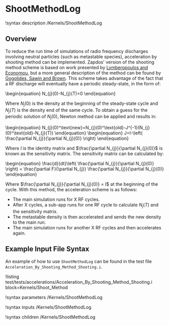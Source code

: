 # ShootMethodLog

!syntax description /Kernels/ShootMethodLog

## Overview

To reduce the run time of simulations of radio frequency discharges involving neutral particles (such as metastable species), acceleration by shooting method can be implemented. Zapdos' version of the shooting method scheme is based on work presented by [Lymberopoulos and Economou](https://doi.org/10.1063/1.352926), but a more general description of the method can be found by [Gogolides, Sawin and Brown](https://www.sciencedirect.com/science/article/abs/pii/000925099285133V?via%3Dihub). This scheme takes advantage of the fact that a RF discharge will eventually have a periodic steady-state, in the form of:

\begin{equation}
  N_{j}(0)-N_{j}(T)=0
\end{equation}

Where $N_{j}(0)$ is the density at the beginning of the steady-state cycle and $N_{j}(T)$ is the density end of the same cycle. To obtain a guess for the periodic solution of $N_{j}(0)$, Newton method can be applied and results in:

\begin{equation}
  N_{j}(0)^\text{new}=N_{j}(0)^\text{old}-J^{-1}(N_{j}(0)^\text{old}-N_{j}(T))
\end{equation}
\begin{equation}
  J=I-\left( \frac{\partial N_{j}}{\partial N_{j}(0)} \right)
\end{equation}

Where $I$ is the identity matrix and $\frac{\partial N_{j}}{\partial N_{j}(0)}$ is known as the sensitivity matrix. The sensitivity matrix can be calculated by:

\begin{equation}
  \frac{d}{dt}\left( \frac{\partial N_{j}}{\partial N_{j}(0)} \right) = \frac{\partial F}{\partial N_{j}} \frac{\partial N_{j}}{\partial N_{j}(0)}
\end{equation}

Where $\frac{\partial N_{j}}{\partial N_{j}(0)} = I$ at the beginning of the cycle. With this method, the acceleration scheme is as follows:

- The main simulation runs for X RF cycles.
- After X cycles, a sub-app runs for one RF cycle to calculate $N_{j}(T)$ and the sensitivity matrix.
- The metastable density is then accelerated and sends the new density to the main run.
- The main simulation runs for another X RF cycles and then accelerates again.

## Example Input File Syntax

An example of how to use `ShootMethodLog` can be found in the test file `Acceleration_By_Shooting_Method_Shooting.i`.

!listing test/tests/accelerations/Acceleration_By_Shooting_Method_Shooting.i block=Kernels/Shoot_Method


!syntax parameters /Kernels/ShootMethodLog

!syntax inputs /Kernels/ShootMethodLog

!syntax children /Kernels/ShootMethodLog
